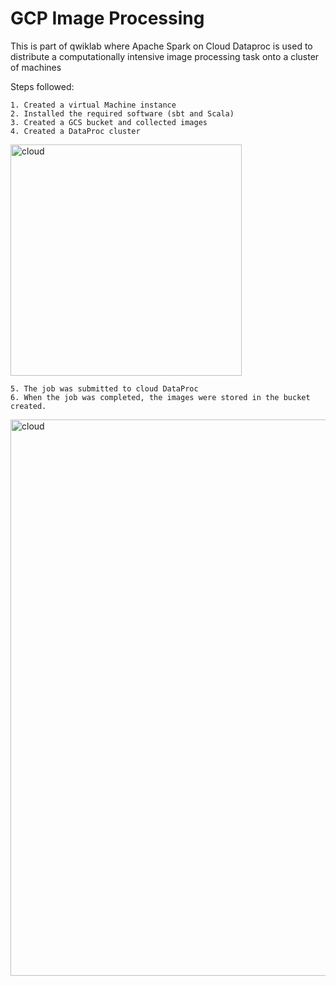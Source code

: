 # GCP Image Processing

This is part of qwiklab where Apache Spark on Cloud Dataproc is used to distribute a computationally intensive image processing task onto a cluster of machines

Steps followed:

    1. Created a virtual Machine instance
    2. Installed the required software (sbt and Scala)
    3. Created a GCS bucket and collected images
    4. Created a DataProc cluster
  <img width="370" alt="cloud" src="https://user-images.githubusercontent.com/47410643/79624178-102a4980-80ee-11ea-9993-927451587314.PNG">

    5. The job was submitted to cloud DataProc
    6. When the job was completed, the images were stored in the bucket created.
    
 <img width="890" alt="cloud" src="https://user-images.githubusercontent.com/47410643/79624444-9a26e200-80ef-11ea-86e1-4a538e7791b8.PNG">
